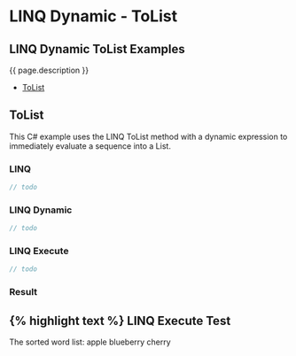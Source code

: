# LINQ Dynamic - ToList

## LINQ Dynamic ToList Examples
{{ page.description }}

- [ToList](#tolist)

## ToList
This C# example uses the LINQ ToList method with a dynamic expression to immediately evaluate a sequence into a List<T>.

### LINQ
```csharp
// todo
```

### LINQ Dynamic
```csharp
// todo
```

### LINQ Execute
```csharp
// todo
```

### Result
{% highlight text %}
LINQ Execute Test
------------------------------
The sorted word list:
apple
blueberry
cherry

```
